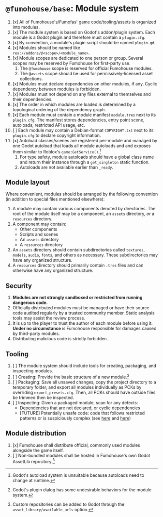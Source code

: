 # `@fumohouse/base`: Module system

1. [x] All of Fumohouse's/Fumofas' game code/tooling/assets is organized into
   modules.
1. [x] The module system is based on Godot's addon/plugin system. Each module is
   a Godot plugin and therefore must contain a `plugin.cfg`.
1. [x] By convention, a module's plugin script should be named `plugin.gd`.
1. [x] Modules should be named like `res://addons/@<scope>/<module_name>`.
1. [x] Module scopes are dedicated to one person or group. Several scopes may be
   reserved by Fumohouse for first-party use.
   1. The `@fumohouse` scope is reserved for official Fumohouse modules.
   1. The `@assets` scope should be used for permissively-licensed asset
      collections.
1. [x] Modules must declare dependencies on other modules, if any. Cyclic
   dependency between modules is forbidden.
1. [x] Modules must not depend on any files external to themselves and their
   dependencies.
1. [x] The order in which modules are loaded is determined by a topological
   ordering of the dependency graph.
1. [x] Each module must contain a module manifest `module.tres` next to its
   `plugin.cfg`. The manifest stores dependencies, entry point scene, autoloads,
   restricted API usage, etc.
1. [ ] Each module may contain a Debian-format `COPYRIGHT.txt` next to its
   `plugin.cfg` to declare copyright information.
1. [x] Autoload classes/scenes are registered per-module and managed by one
   Godot autoload that loads all module autoloads and and exposes them similar
   to Roblox's `game:GetService()`.[^autoload]
   1. For type safety, module autoloads should have a global class name and
      return their instance through a `get_singleton` static function.
   1. Autoloads are not available earlier than `_ready`.

## Module layout

Where convenient, modules should be arranged by the following convention (in
addition to special files mentioned elsewhere):

1. A module may contain various components denoted by directories. The root of
   the module itself may be a component, an `assets` directory, *or* a
   `resources` directory.
1. A component may contain:
   - Other components
   - Scripts and scenes
   - An `assets` directory
   - A `resources` directory
1. An `assets` directory should contain subdirectories called `textures`,
   `models`, `audio`, `fonts`, and others as necessary. These subdirectories may
   have any organized structure.
1. A `resources` directory should primarily contain `.tres` files and can
   otherwise have any organized structure.

## Security

1. **Modules are not strongly sandboxed or restricted from running dangerous
   code.**
1. Officially distributed modules must be managed or have their source code
   audited regularly by a trusted community member. Static analysis tools may
   assist the review process.
1. It is up to the player to trust the author of each module before using it.
   **Under no circumstance** is Fumohouse responsible for damages caused by
   third-party modules.
1. Distributing malicious code is strictly forbidden.

## Tooling

1. [ ] The module system should include tools for creating, packaging, and
   inspecting modules.
1. [ ] Creating: Provide the basic structure of a new module.[^mkplugin]
1. [ ] Packaging: Save all unsaved changes, copy the project directory to a
   temporary folder, and export all modules individually as PCKs by overriding
   `export_presets.cfg`. Then, all PCKs should have outside files be trimmed
   then be inspected.
1. [ ] Inspecting: Given a packaged module, scan for any defects:
   - Dependencies that are not declared, or cyclic dependencies
   - [FUTURE] Potentially unsafe code: code that follows restricted patterns or
     is suspiciously complex (see
     [here](https://github.com/Scony/godot-gdscript-toolkit) and
     [here](https://semgrep.dev/))

## Module distribution

1. [x] Fumohouse shall distribute official, commonly used modules alongside the
   game itself.
1. [ ] Non-bundled modules shall be hosted in Fumohouse's own Godot AssetLib
   repository.[^assetlib]

[^autoload]:
    Godot's autoload system is unsuitable because autoloads need to change at
    runtime.

[^mkplugin]:
    Godot's plugin dialog has some undesirable behaviors for the module system.

[^assetlib]:
    Custom repositories can be added to Godot through the
    `asset_library/available_urls` option.

